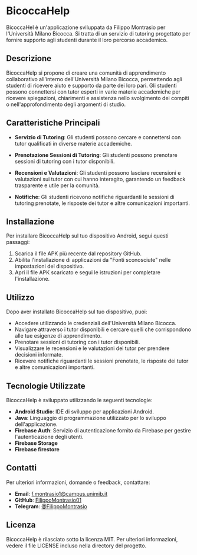 # BicoccaHelp

BicoccaHel è un'applicazione sviluppata da Filippo Montrasio per l'Università Milano Bicocca. Si tratta di un servizio di tutoring progettato per fornire supporto agli studenti durante il loro percorso accademico.

## Descrizione

BicoccaHelp si propone di creare una comunità di apprendimento collaborativo all'interno dell'Università Milano Bicocca, permettendo agli studenti di ricevere aiuto e supporto da parte dei loro pari. Gli studenti possono connettersi con tutor esperti in varie materie accademiche per ricevere spiegazioni, chiarimenti e assistenza nello svolgimento dei compiti o nell'approfondimento degli argomenti di studio.

## Caratteristiche Principali

- **Servizio di Tutoring**: Gli studenti possono cercare e connettersi con tutor qualificati in diverse materie accademiche.
  
- **Prenotazione Sessioni di Tutoring**: Gli studenti possono prenotare sessioni di tutoring con i tutor disponibili.

- **Recensioni e Valutazioni**: Gli studenti possono lasciare recensioni e valutazioni sui tutor con cui hanno interagito, garantendo un feedback trasparente e utile per la comunità.

- **Notifiche**: Gli studenti ricevono notifiche riguardanti le sessioni di tutoring prenotate, le risposte dei tutor e altre comunicazioni importanti.

## Installazione

Per installare BicoccaHelp sul tuo dispositivo Android, segui questi passaggi:

1. Scarica il file APK più recente dal repository GitHub.
2. Abilita l'installazione di applicazioni da "Fonti sconosciute" nelle impostazioni del dispositivo.
3. Apri il file APK scaricato e segui le istruzioni per completare l'installazione.

## Utilizzo

Dopo aver installato BicoccaHelp sul tuo dispositivo, puoi:

- Accedere utilizzando le credenziali dell'Università Milano Bicocca.
- Navigare attraverso i tutor disponibili e cercare quelli che corrispondono alle tue esigenze di apprendimento.
- Prenotare sessioni di tutoring con i tutor disponibili.
- Visualizzare le recensioni e le valutazioni dei tutor per prendere decisioni informate.
- Ricevere notifiche riguardanti le sessioni prenotate, le risposte dei tutor e altre comunicazioni importanti.

## Tecnologie Utilizzate

BicoccaHelp è sviluppato utilizzando le seguenti tecnologie:

- **Android Studio**: IDE di sviluppo per applicazioni Android.
- **Java**: Linguaggio di programmazione utilizzato per lo sviluppo dell'applicazione.
- **Firebase Auth**: Servizio di autenticazione fornito da Firebase per gestire l'autenticazione degli utenti.
- **Firebase Storage**
- **Firebase firestore**
## Contatti

Per ulteriori informazioni, domande o feedback, contattare:

- **Email**: [f.montrasio1@campus.unimib.it](mailto:f.montrasio1@campus.unimib.it)
- **GitHub**: [FilippoMontrasio01](https://github.com/FilippoMontrasio01)
- **Telegram**: [@FilippoMontrasio](https://t.me/FilippoMontrasio)

## Licenza

BicoccaHelp è rilasciato sotto la licenza MIT. Per ulteriori informazioni, vedere il file LICENSE incluso nella directory del progetto.
